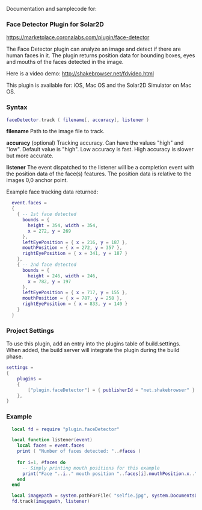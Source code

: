 
Documentation and samplecode for:
### **Face Detector Plugin for Solar2D**
https://marketplace.coronalabs.com/plugin/face-detector

The Face Detector plugin can analyze an image and detect if there are human faces in it.  The plugin returns position data for bounding boxes, eyes and mouths of the faces detected in the image.

Here is a video demo: http://shakebrowser.net/fdvideo.html 

This plugin is available for: iOS, Mac OS and the Solar2D Simulator on Mac OS.

### **Syntax**
```lua
faceDetector.track ( filename[, accuracy], listener )
```

**filename**
Path to the image file to track. 

**accuracy**
(optional) Tracking accuracy. Can have the values "high" and "low". Default value is "high".  Low accuracy is fast. High accuracy is slower but more accurate.

**listener**
The event dispatched to the listener will be a completion event with the position data of the face(s) features. The position data is relative to the images 0,0 anchor point.

Example face tracking data returned:
```lua
  event.faces = 
  { 
    { -- 1st face detected
      bounds = {
        height = 354, width = 354,
        x = 272, y = 269
      },
      leftEyePosition = { x = 216, y = 187 },
      mouthPosition = { x = 272, y = 357 },
      rightEyePosition = { x = 341, y = 187 }
    },
    { -- 2nd face detected
      bounds = { 
        height = 246, width = 246,
        x = 782, y = 197
      },
      leftEyePosition = { x = 717, y = 155 },
      mouthPosition = { x = 787, y = 258 },
      rightEyePosition = { x = 833, y = 140 }
    }
  }
```
### **Project Settings**
To use this plugin, add an entry into the plugins table of build.settings. When added, the build server will integrate the plugin during the build phase.
```lua
settings =
{
    plugins =
    {
        ["plugin.faceDetector"] = { publisherId = "net.shakebrowser" }
    },      
}
```
### **Example**
```lua
  local fd = require "plugin.faceDetector"

  local function listener(event)
  	local faces = event.faces
	print ( "Number of faces detected: "..#faces )
	
	for i=1, #faces do
	  -- Simply printing mouth positions for this example
	  print("Face "..i.." mouth position "..faces[i].mouthPosition.x..", "..faces[i].mouthPosition.y
	end
  end

  local imagepath = system.pathForFile( "selfie.jpg", system.DocumentsDirectory )
  fd.track(imagepath, listener)
```
